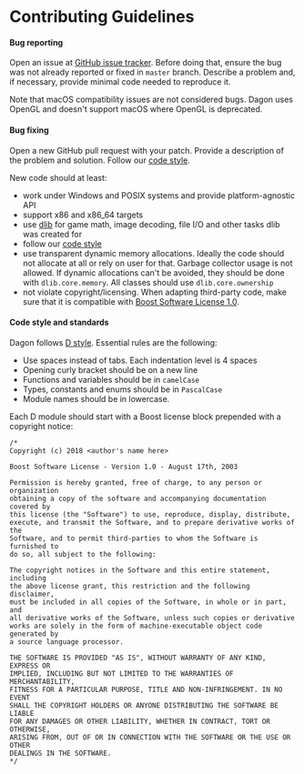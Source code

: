 # Contributing Guidelines

####  Bug reporting 

Open an issue at [GitHub issue tracker](https://github.com/gecko0307/dagon/issues). Before doing that, ensure the bug was not already reported or fixed in `master` branch. Describe a problem and, if necessary, provide minimal code needed to reproduce it.

Note that macOS compatibility issues are not considered bugs. Dagon uses OpenGL and doesn't support macOS where OpenGL is deprecated.

####  Bug fixing 

Open a new GitHub pull request with your patch. Provide a description of the problem and solution. Follow our [code style](#code-style-and-standards).

New code should at least:
* work under Windows and POSIX systems and provide platform-agnostic API
* support x86 and x86_64 targets
* use [dlib](https://github.com/gecko0307/dlib) for game math, image decoding, file I/O and other tasks dlib was created for
* follow our [code style](#code-style-and-standards)
* use transparent dynamic memory allocations. Ideally the code should not allocate at all or rely on user for that. Garbage collector usage is not allowed. If dynamic allocations can't be avoided, they should be done with `dlib.core.memory`. All classes should use `dlib.core.ownership`
* not violate copyright/licensing. When adapting third-party code, make sure that it is compatible with [Boost Software License 1.0](https://www.boost.org/LICENSE_1_0.txt).

####  Code style and standards 

Dagon follows [D style](https://dlang.org/dstyle.html). Essential rules are the following:
* Use spaces instead of tabs. Each indentation level is 4 spaces
* Opening curly bracket should be on a new line
* Functions and variables should be in `camelCase`
* Types, constants and enums should be in `PascalCase`
* Module names should be in lowercase.

Each D module should start with a Boost license block prepended with a copyright notice:
```
/*
Copyright (c) 2018 <author's name here>

Boost Software License - Version 1.0 - August 17th, 2003

Permission is hereby granted, free of charge, to any person or organization
obtaining a copy of the software and accompanying documentation covered by
this license (the "Software") to use, reproduce, display, distribute,
execute, and transmit the Software, and to prepare derivative works of the
Software, and to permit third-parties to whom the Software is furnished to
do so, all subject to the following:

The copyright notices in the Software and this entire statement, including
the above license grant, this restriction and the following disclaimer,
must be included in all copies of the Software, in whole or in part, and
all derivative works of the Software, unless such copies or derivative
works are solely in the form of machine-executable object code generated by
a source language processor.

THE SOFTWARE IS PROVIDED "AS IS", WITHOUT WARRANTY OF ANY KIND, EXPRESS OR
IMPLIED, INCLUDING BUT NOT LIMITED TO THE WARRANTIES OF MERCHANTABILITY,
FITNESS FOR A PARTICULAR PURPOSE, TITLE AND NON-INFRINGEMENT. IN NO EVENT
SHALL THE COPYRIGHT HOLDERS OR ANYONE DISTRIBUTING THE SOFTWARE BE LIABLE
FOR ANY DAMAGES OR OTHER LIABILITY, WHETHER IN CONTRACT, TORT OR OTHERWISE,
ARISING FROM, OUT OF OR IN CONNECTION WITH THE SOFTWARE OR THE USE OR OTHER
DEALINGS IN THE SOFTWARE.
*/
```
